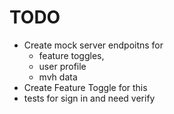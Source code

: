 # TODO

- Create mock server endpoitns for
  - feature toggles,
  - user profile
  - mvh data
- Create Feature Toggle for this
- tests for sign in and need verify
